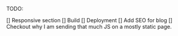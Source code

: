 TODO: 

[] Responsive section
[] Build
[] Deployment
[] Add SEO for blog
[] Checkout why I am sending that much JS on a mostly static page.
